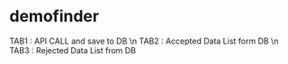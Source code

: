 # demofinder

TAB1 : API CALL and save to DB \n
TAB2 : Accepted Data List form DB \n
TAB3 : Rejected Data List from DB
